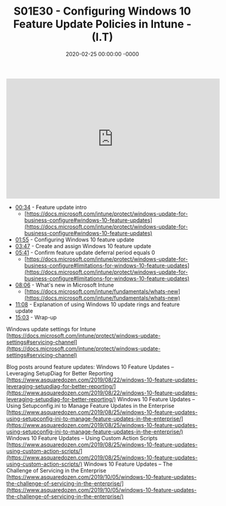 ﻿---
layout: post
title: "S01E30 - Configuring Windows 10 Feature Update Policies in Intune - (I.T)"
date: 2020-02-25 00:00:00 -0000
categories:
---

<iframe loading="lazy" width="560" height="315" src="https://www.youtube.com/embed/JfSpDVzA2CQ" title="YouTube video player" frameborder="0" allow="accelerometer; autoplay; clipboard-write; encrypted-media; gyroscope; picture-in-picture" allowfullscreen></iframe>

- [00:34](https://www.youtube.com/watch?v=JfSpDVzA2CQ&t=34s) - Feature update intro
   - [https://docs.microsoft.com/intune/protect/windows-update-for-business-configure#windows-10-feature-updates](https://docs.microsoft.com/intune/protect/windows-update-for-business-configure#windows-10-feature-updates)
- [01:55](https://www.youtube.com/watch?v=JfSpDVzA2CQ&t=115s) - Configuring Windows 10 feature update
- [03:47](https://www.youtube.com/watch?v=JfSpDVzA2CQ&t=227s) - Create and assign Windows 10 feature update
- [05:41](https://www.youtube.com/watch?v=JfSpDVzA2CQ&t=341s) - Confirm feature update deferral period equals 0
   - [https://docs.microsoft.com/intune/protect/windows-update-for-business-configure#limitations-for-windows-10-feature-updates](https://docs.microsoft.com/intune/protect/windows-update-for-business-configure#limitations-for-windows-10-feature-updates)
- [08:06](https://www.youtube.com/watch?v=JfSpDVzA2CQ&t=486s) - What's new in Microsoft Intune
   - [https://docs.microsoft.com/intune/fundamentals/whats-new](https://docs.microsoft.com/intune/fundamentals/whats-new)
- [11:08](https://www.youtube.com/watch?v=JfSpDVzA2CQ&t=668s) - Explanation of using Windows 10 update rings and feature update
- [15:03](https://www.youtube.com/watch?v=JfSpDVzA2CQ&t=903s) - Wrap-up

Windows update settings for Intune
[https://docs.microsoft.com/intune/protect/windows-update-settings#servicing-channel](https://docs.microsoft.com/intune/protect/windows-update-settings#servicing-channel)

Blog posts around feature updates:
Windows 10 Feature Updates – Leveraging SetupDiag for Better Reporting
[https://www.asquaredozen.com/2019/08/22/windows-10-feature-updates-leveraging-setupdiag-for-better-reporting/](https://www.asquaredozen.com/2019/08/22/windows-10-feature-updates-leveraging-setupdiag-for-better-reporting/)
Windows 10 Feature Updates – Using Setupconfig.ini to Manage Feature Updates in the Enterprise
[https://www.asquaredozen.com/2019/08/25/windows-10-feature-updates-using-setupconfig-ini-to-manage-feature-updates-in-the-enterprise/](https://www.asquaredozen.com/2019/08/25/windows-10-feature-updates-using-setupconfig-ini-to-manage-feature-updates-in-the-enterprise/)
Windows 10 Feature Updates – Using Custom Action Scripts
[https://www.asquaredozen.com/2019/08/25/windows-10-feature-updates-using-custom-action-scripts/](https://www.asquaredozen.com/2019/08/25/windows-10-feature-updates-using-custom-action-scripts/)
Windows 10 Feature Updates – The Challenge of Servicing in the Enterprise
[https://www.asquaredozen.com/2019/10/05/windows-10-feature-updates-the-challenge-of-servicing-in-the-enterprise/](https://www.asquaredozen.com/2019/10/05/windows-10-feature-updates-the-challenge-of-servicing-in-the-enterprise/)

